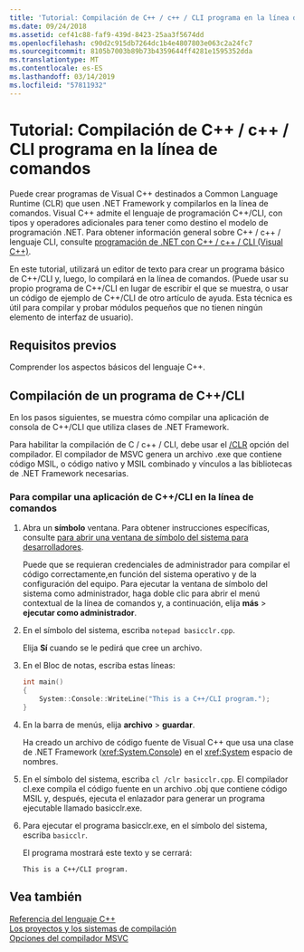 ```yaml
---
title: 'Tutorial: Compilación de C++ / c++ / CLI programa en la línea de comandos'
ms.date: 09/24/2018
ms.assetid: cef41c88-faf9-439d-8423-25aa3f5674dd
ms.openlocfilehash: c90d2c915db7264dc1b4e4807803e063c2a24fc7
ms.sourcegitcommit: 8105b7003b89b73b4359644ff4281e1595352dda
ms.translationtype: MT
ms.contentlocale: es-ES
ms.lasthandoff: 03/14/2019
ms.locfileid: "57811932"
---
```

# <a name="walkthrough-compiling-a-ccli-program-on-the-command-line"></a>Tutorial: Compilación de C++ / c++ / CLI programa en la línea de comandos

Puede crear programas de Visual C++ destinados a Common Language Runtime (CLR) que usen .NET Framework y compilarlos en la línea de comandos. Visual C++ admite el lenguaje de programación C++/CLI, con tipos y operadores adicionales para tener como destino el modelo de programación .NET. Para obtener información general sobre C++ / c++ / lenguaje CLI, consulte [programación de .NET con C++ / c++ / CLI (Visual C++)](../dotnet/dotnet-programming-with-cpp-cli-visual-cpp.md).

En este tutorial, utilizará un editor de texto para crear un programa básico de C++/CLI y, luego, lo compilará en la línea de comandos. (Puede usar su propio programa de C++/CLI en lugar de escribir el que se muestra, o usar un código de ejemplo de C++/CLI de otro artículo de ayuda. Esta técnica es útil para compilar y probar módulos pequeños que no tienen ningún elemento de interfaz de usuario).

## <a name="prerequisites"></a>Requisitos previos

Comprender los aspectos básicos del lenguaje C++.

## <a name="compiling-a-ccli-program"></a>Compilación de un programa de C++/CLI

En los pasos siguientes, se muestra cómo compilar una aplicación de consola de C++/CLI que utiliza clases de .NET Framework.

Para habilitar la compilación de C / c++ / CLI, debe usar el [/CLR](reference/clr-common-language-runtime-compilation.md) opción del compilador. El compilador de MSVC genera un archivo .exe que contiene código MSIL, o código nativo y MSIL combinado y vínculos a las bibliotecas de .NET Framework necesarias.

### <a name="to-compile-a-ccli-application-on-the-command-line"></a>Para compilar una aplicación de C++/CLI en la línea de comandos

1. Abra un **símbolo** ventana. Para obtener instrucciones específicas, consulte [para abrir una ventana de símbolo del sistema para desarrolladores](building-on-the-command-line.md#developer_command_prompt).

   Puede que se requieran credenciales de administrador para compilar el código correctamente,en función del sistema operativo y de la configuración del equipo. Para ejecutar la ventana de símbolo del sistema como administrador, haga doble clic para abrir el menú contextual de la línea de comandos y, a continuación, elija **más** > **ejecutar como administrador**.

1. En el símbolo del sistema, escriba `notepad basicclr.cpp`.

   Elija **Sí** cuando se le pedirá que cree un archivo.

1. En el Bloc de notas, escriba estas líneas:

   ```cpp
   int main()
   {
       System::Console::WriteLine("This is a C++/CLI program.");
   }
   ```

1. En la barra de menús, elija **archivo** > **guardar**.

   Ha creado un archivo de código fuente de Visual C++ que usa una clase de .NET Framework (<xref:System.Console>) en el <xref:System> espacio de nombres.

1. En el símbolo del sistema, escriba `cl /clr basicclr.cpp`. El compilador cl.exe compila el código fuente en un archivo .obj que contiene código MSIL y, después, ejecuta el enlazador para generar un programa ejecutable llamado basicclr.exe.

1. Para ejecutar el programa basicclr.exe, en el símbolo del sistema, escriba `basicclr`.

   El programa mostrará este texto y se cerrará:

   ```Output
   This is a C++/CLI program.
   ```

## <a name="see-also"></a>Vea también

[Referencia del lenguaje C++](../cpp/cpp-language-reference.md)<br/>
[Los proyectos y los sistemas de compilación](projects-and-build-systems-cpp.md)<br/>
[Opciones del compilador MSVC](reference/compiler-options.md)
